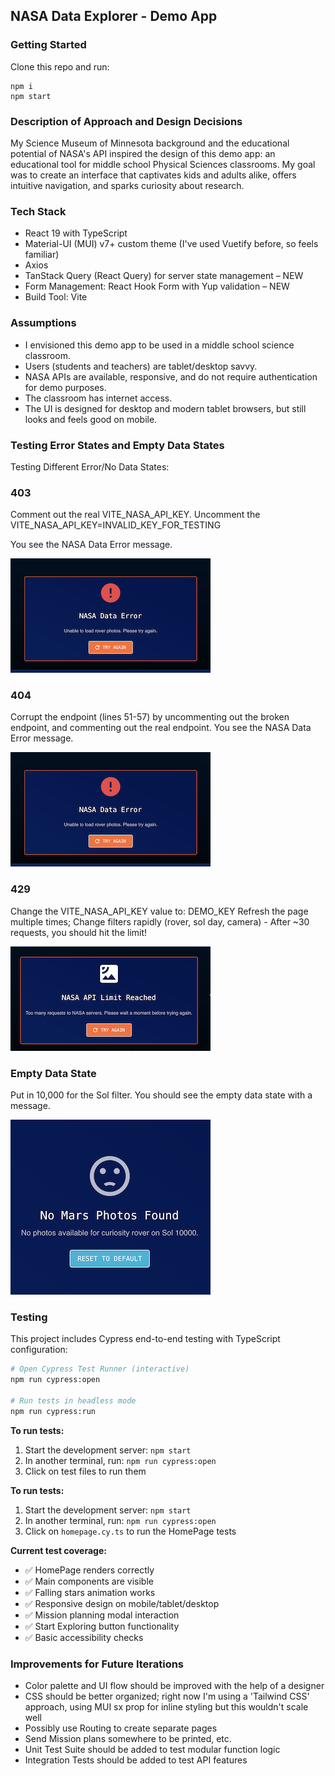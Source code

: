 ## NASA Data Explorer - Demo App

### Getting Started

Clone this repo and run:

```
npm i
npm start
```

### Description of Approach and Design Decisions

My Science Museum of Minnesota background and the educational potential of NASA's API inspired the design of this demo app: an educational tool for middle school Physical Sciences classrooms. My goal was to create an interface that captivates kids and adults alike, offers intuitive navigation, and sparks curiosity about research.

### Tech Stack

- React 19 with TypeScript
- Material-UI (MUI) v7+ custom theme (I've used Vuetify before, so feels familiar)
- Axios
- TanStack Query (React Query) for server state management – NEW
- Form Management: React Hook Form with Yup validation – NEW
- Build Tool: Vite

### Assumptions

- I envisioned this demo app to be used in a middle school science classroom.
- Users (students and teachers) are tablet/desktop savvy.
- NASA APIs are available, responsive, and do not require authentication for demo purposes.
- The classroom has internet access.
- The UI is designed for desktop and modern tablet browsers, but still looks and feels good on mobile.

### Testing Error States and Empty Data States

Testing Different Error/No Data States:

### 403

Comment out the real VITE_NASA_API_KEY.
Uncomment the VITE_NASA_API_KEY=INVALID_KEY_FOR_TESTING

You see the NASA Data Error message.

![Screenshot of NASA Data Error](public/NASA_Data_Error.png)

### 404

Corrupt the endpoint (lines 51-57) by uncommenting out the broken endpoint, and commenting out the real endpoint.
You see the NASA Data Error message.

![Screenshot of NASA Data Error](public/NASA_Data_Error.png)

### 429

Change the VITE_NASA_API_KEY value to: DEMO_KEY
Refresh the page multiple times; Change filters rapidly (rover, sol day, camera) - After ~30 requests, you should hit the limit!

![Screenshot of NASA API Limit Reached Error](public/API_Limit_Reached.png)

### Empty Data State

Put in 10,000 for the Sol filter.
You should see the empty data state with a message.

![Screenshot of No Photos Found](public/No_Photos_Found.png)

### Testing

This project includes Cypress end-to-end testing with TypeScript configuration:

```bash
# Open Cypress Test Runner (interactive)
npm run cypress:open

# Run tests in headless mode
npm run cypress:run

```

**To run tests:**

1. Start the development server: `npm start`
2. In another terminal, run: `npm run cypress:open`
3. Click on test files to run them

**To run tests:**

1. Start the development server: `npm start`
2. In another terminal, run: `npm run cypress:open`
3. Click on `homepage.cy.ts` to run the HomePage tests

**Current test coverage:**

- ✅ HomePage renders correctly
- ✅ Main components are visible
- ✅ Falling stars animation works
- ✅ Responsive design on mobile/tablet/desktop
- ✅ Mission planning modal interaction
- ✅ Start Exploring button functionality
- ✅ Basic accessibility checks

### Improvements for Future Iterations

- Color palette and UI flow should be improved with the help of a designer
- CSS should be better organized; right now I'm using a 'Tailwind CSS' approach, using MUI sx prop for inline styling but this wouldn't scale well
- Possibly use Routing to create separate pages
- Send Mission plans somewhere to be printed, etc.
- Unit Test Suite should be added to test modular function logic
- Integration Tests should be added to test API features
